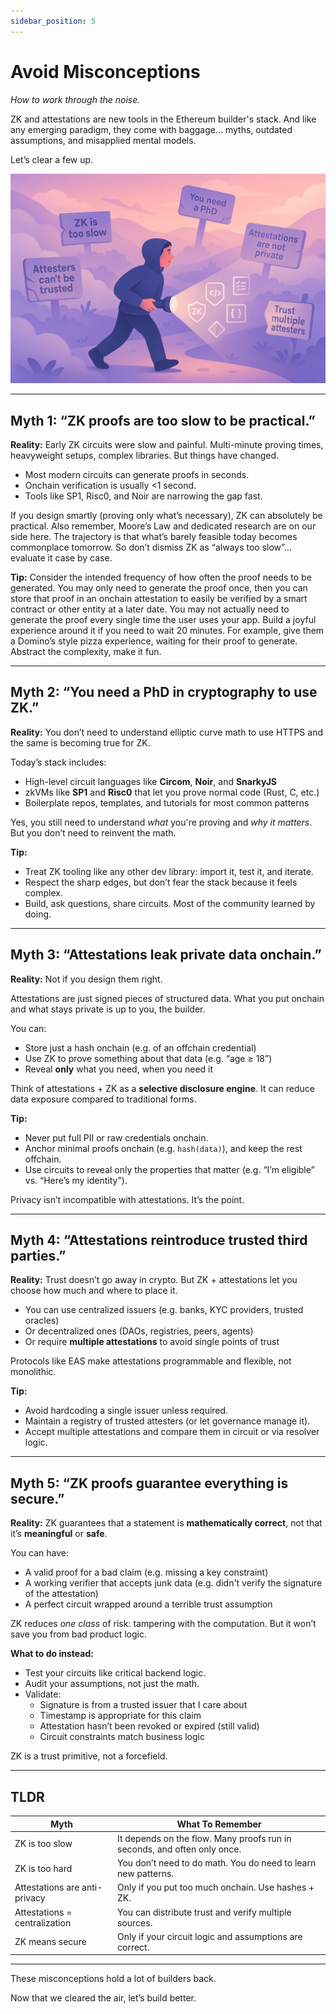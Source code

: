 ```yaml
---
sidebar_position: 5
---
```


# Avoid Misconceptions
*How to work through the noise.*

ZK and attestations are new tools in the Ethereum builder's stack. And like any emerging paradigm, they come with baggage... myths, outdated assumptions, and misapplied mental models.

Let’s clear a few up.

![Myths](./img/zkpmyths.png)


---

## Myth 1: “ZK proofs are too slow to be practical.”

**Reality:** Early ZK circuits were slow and painful. Multi-minute proving times, heavyweight setups, complex libraries. But things have changed.

- Most modern circuits can generate proofs in seconds.  
- Onchain verification is usually <1 second.  
- Tools like SP1, Risc0, and Noir are narrowing the gap fast.

If you design smartly (proving only what’s necessary), ZK can absolutely be practical. Also remember, Moore’s Law and dedicated research are on our side here. The trajectory is that what’s barely feasible today becomes commonplace tomorrow. So don’t dismiss ZK as “always too slow”... evaluate it case by case. 

**Tip:** Consider the intended frequency of how often the proof needs to be generated. You may only need to generate the proof once, then you can store that proof in an onchain attestation to easily be verified by a smart contract or other entity at a later date. You may not actually need to generate the proof every single time the user uses your app. Build a joyful experience around it if you need to wait 20 minutes. For example, give them a Domino’s style pizza experience, waiting for their proof to generate. Abstract the complexity, make it fun.

---

## Myth 2: “You need a PhD in cryptography to use ZK.”

**Reality:** You don’t need to understand elliptic curve math to use HTTPS and the same is becoming true for ZK.

Today’s stack includes:
- High-level circuit languages like **Circom**, **Noir**, and **SnarkyJS**
- zkVMs like **SP1** and **Risc0** that let you prove normal code (Rust, C, etc.)
- Boilerplate repos, templates, and tutorials for most common patterns

Yes, you still need to understand *what* you're proving and *why it matters*. But you don’t need to reinvent the math.

**Tip:**
- Treat ZK tooling like any other dev library: import it, test it, and iterate.
- Respect the sharp edges, but don’t fear the stack because it feels complex.
- Build, ask questions, share circuits. Most of the community learned by doing.

---

## Myth 3: “Attestations leak private data onchain.”

**Reality:** Not if you design them right.

Attestations are just signed pieces of structured data. What you put onchain and what stays private is up to you, the builder.

You can:
- Store just a hash onchain (e.g. of an offchain credential)
- Use ZK to prove something about that data (e.g. “age ≥ 18”)  
- Reveal **only** what you need, when you need it

Think of attestations + ZK as a **selective disclosure engine**. It can reduce data exposure compared to traditional forms.

**Tip:**
- Never put full PII or raw credentials onchain.
- Anchor minimal proofs onchain (e.g. `hash(data)`), and keep the rest offchain.
- Use circuits to reveal only the properties that matter (e.g. “I’m eligible” vs. “Here’s my identity”).

Privacy isn’t incompatible with attestations. It’s the point.

---

## Myth 4: “Attestations reintroduce trusted third parties.”

**Reality:** Trust doesn’t go away in crypto. But ZK + attestations let you choose how much and where to place it.

- You can use centralized issuers (e.g. banks, KYC providers, trusted oracles)
- Or decentralized ones (DAOs, registries, peers, agents)
- Or require **multiple attestations** to avoid single points of trust

Protocols like EAS make attestations programmable and flexible, not monolithic.

**Tip:**
- Avoid hardcoding a single issuer unless required.
- Maintain a registry of trusted attesters (or let governance manage it).  
- Accept multiple attestations and compare them in circuit or via resolver logic.  

---

## Myth 5: “ZK proofs guarantee everything is secure.”

**Reality:** ZK guarantees that a statement is **mathematically correct**, not that it’s **meaningful** or **safe**.

You can have:
- A valid proof for a bad claim (e.g. missing a key constraint)
- A working verifier that accepts junk data (e.g. didn't verify the signature of the attestation)
- A perfect circuit wrapped around a terrible trust assumption

ZK reduces *one class* of risk: tampering with the computation. But it won’t save you from bad product logic.

**What to do instead:**
- Test your circuits like critical backend logic.
- Audit your assumptions, not just the math.
- Validate:
  - Signature is from a trusted issuer that I care about 
  - Timestamp is appropriate for this claim
  - Attestation hasn’t been revoked or expired (still valid)
  - Circuit constraints match business logic

ZK is a trust primitive, not a forcefield.

---

## TLDR

| Myth | What To Remember |
|------|------------------|
| ZK is too slow | It depends on the flow. Many proofs run in seconds, and often only once. |
| ZK is too hard | You don’t need to do math. You do need to learn new patterns. |
| Attestations are anti-privacy | Only if you put too much onchain. Use hashes + ZK. |
| Attestations = centralization | You can distribute trust and verify multiple sources. |
| ZK means secure | Only if your circuit logic and assumptions are correct. |

---

These misconceptions hold a lot of builders back.

Now that we cleared the air, let’s build better.